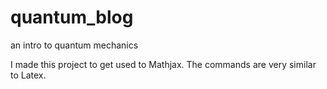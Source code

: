 # quantum_blog
an intro to quantum mechanics

I made this project to get used to Mathjax. The commands are very similar to Latex.
